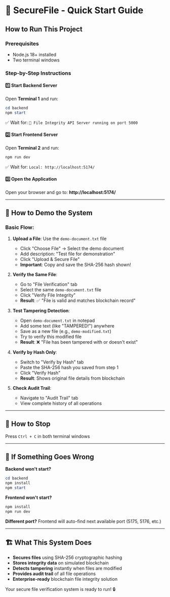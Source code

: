 # 🚀 SecureFile - Quick Start Guide

## How to Run This Project

### Prerequisites
- Node.js 18+ installed
- Two terminal windows

### Step-by-Step Instructions

#### 1️⃣ Start Backend Server
Open **Terminal 1** and run:
```powershell
cd backend
npm start
```
✅ Wait for: `🚀 File Integrity API Server running on port 5000`

#### 2️⃣ Start Frontend Server  
Open **Terminal 2** and run:
```powershell
npm run dev
```
✅ Wait for: `Local: http://localhost:5174/`

#### 3️⃣ Open the Application
Open your browser and go to: **http://localhost:5174/**

---

## 🎯 How to Demo the System

### Basic Flow:
1. **Upload a File**: Use the `demo-document.txt` file
   - Click "Choose File" → Select the demo document
   - Add description: "Test file for demonstration"
   - Click "Upload & Secure File"
   - **Important**: Copy and save the SHA-256 hash shown!

2. **Verify the Same File**: 
   - Go to "File Verification" tab
   - Select the same `demo-document.txt` file
   - Click "Verify File Integrity"
   - **Result**: ✅ "File is valid and matches blockchain record"

3. **Test Tampering Detection**:
   - Open `demo-document.txt` in notepad
   - Add some text (like "TAMPERED!") anywhere
   - Save as a new file (e.g., `demo-modified.txt`)
   - Try to verify this modified file
   - **Result**: ❌ "File has been tampered with or doesn't exist"

4. **Verify by Hash Only**:
   - Switch to "Verify by Hash" tab
   - Paste the SHA-256 hash you saved from step 1
   - Click "Verify Hash"
   - **Result**: Shows original file details from blockchain

5. **Check Audit Trail**:
   - Navigate to "Audit Trail" tab
   - View complete history of all operations

---

## 🛑 How to Stop
Press `Ctrl + C` in both terminal windows

---

## 🔧 If Something Goes Wrong

**Backend won't start?**
```powershell
cd backend
npm install
npm start
```

**Frontend won't start?**
```powershell
npm install  
npm run dev
```

**Different port?** Frontend will auto-find next available port (5175, 5176, etc.)

---

## 🏗️ What This System Does
- **Secures files** using SHA-256 cryptographic hashing
- **Stores integrity data** on simulated blockchain  
- **Detects tampering** instantly when files are modified
- **Provides audit trail** of all file operations
- **Enterprise-ready** blockchain file integrity solution

Your secure file verification system is ready to run! 🔒
